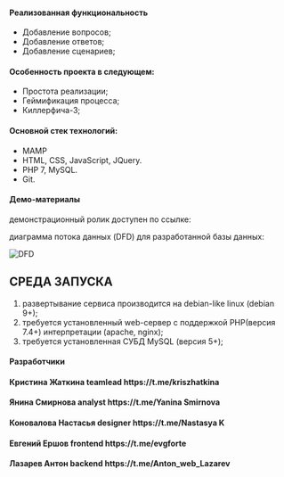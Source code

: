 <h4>Реализованная функциональность</h4>
<ul>
    <li>Добавление вопросов;</li>
    <li>Добавление ответов;</li>
    <li>Добавление сценариев;</li>
</ul> 
<h4>Особенность проекта в следующем:</h4>
<ul>
 <li>Простота реализации;</li>
 <li>Геймификация процесса;</li>
 <li>Киллерфича-3;</li>  
 </ul>
<h4>Основной стек технологий:</h4>
<ul>
    <li>MAMP</li>
	<li>HTML, CSS, JavaScript, JQuery.</li>
	<li>PHP 7, MySQL.</li>
	<li>Git.</li>
  
 </ul>

<h4>Демо-материалы</h4>
<p>демонстрационный ролик доступен по ссылке: </p>
<p>диаграмма потока данных (DFD) для разработанной базы данных:</p>
<img src="https://sun9-9.userapi.com/impg/E8t7b-S8xhrx4nbZDPQiLB0gXdyh3gjh1qEExA/TLiqNacUSJQ.jpg?size=822x428&quality=96&sign=67014a4fcf66ed15aa732e438718a556&type=album" alt="DFD">


СРЕДА ЗАПУСКА
------------
1) развертывание сервиса производится на debian-like linux (debian 9+);
2) требуется установленный web-сервер с поддержкой PHP(версия 7.4+) интерпретации (apache, nginx);
3) требуется установленная СУБД MySQL (версия 5+);



<h4>Разработчики</h4>

<h4>Кристина Жаткина teamlead https://t.me/kriszhatkina</h4>
<h4>Янина Смирнова analyst https://t.me/Yanina Smirnova</h4>
<h4>Коновалова Настасья designer  https://t.me/Nastasya K</h4>
<h4>Евгений Ершов frontend https://t.me/evgforte</h4>
<h4>Лазарев Антон backend https://t.me/Anton_web_Lazarev</h4>
